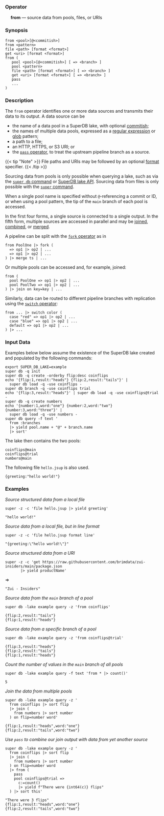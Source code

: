 ### Operator

&emsp; **from** &mdash; source data from pools, files, or URIs

### Synopsis

```
from <pool>[@<commitish>]
from <pattern>
file <path> [format <format>]
get <uri> [format <format>]
from (
   pool <pool>[@<commitish>] [ => <branch> ]
   pool <pattern>
   file <path> [format <format>] [ => <branch> ]
   get <uri> [format <format>] [ => <branch> ]
   pass
   ...
)
```
### Description

The `from` operator identifies one or more data sources and transmits
their data to its output.  A data source can be
* the name of a data pool in a SuperDB lake, with optional [commitish](../../commands/super-db.md#commitish);
* the names of multiple data pools, expressed as a [regular expression](../search-expressions.md#regular-expressions) or [glob](../search-expressions.md#globs) pattern;
* a path to a file;
* an HTTP, HTTPS, or S3 URI; or
* the [`pass` operator](pass.md), to treat the upstream pipeline branch as a source.

{{< tip "Note" >}}
File paths and URIs may be followed by an optional [format](../../commands/super.md#input-formats) specifier.
{{< /tip >}}

Sourcing data from pools is only possible when querying a lake, such as
via the [`super db` command](../../commands/super-db.md) or
[SuperDB lake API](../../lake/api.md). Sourcing data from files is only possible
with the [`super` command](../../commands/super.md).

When a single pool name is specified without `@`-referencing a commit or ID, or
when using a pool pattern, the tip of the `main` branch of each pool is
accessed.

In the first four forms, a single source is connected to a single output.
In the fifth form, multiple sources are accessed in parallel and may be
[joined](join.md), [combined](combine.md), or [merged](merge.md).

A pipeline can be split with the [`fork` operator](fork.md) as in
```
from PoolOne |> fork (
  => op1 |> op2 | ...
  => op1 |> op2 | ...
) |> merge ts | ...
```

Or multiple pools can be accessed and, for example, joined:
```
from (
  pool PoolOne => op1 |> op2 | ...
  pool PoolTwo => op1 |> op2 | ...
) |> join on key=key | ...
```

Similarly, data can be routed to different pipeline branches with replication
using the [`switch` operator](switch.md):
```
from ... |> switch color (
  case "red" => op1 |> op2 | ...
  case "blue" => op1 |> op2 | ...
  default => op1 |> op2 | ...
) |> ...
```

### Input Data

Examples below below assume the existence of the SuperDB lake created and populated
by the following commands:

```mdtest-command
export SUPER_DB_LAKE=example
super db -q init
super db -q create -orderby flip:desc coinflips
echo '{flip:1,result:"heads"} {flip:2,result:"tails"}' |
  super db load -q -use coinflips -
super db branch -q -use coinflips trial
echo '{flip:3,result:"heads"}' | super db load -q -use coinflips@trial -
super db -q create numbers
echo '{number:1,word:"one"} {number:2,word:"two"} {number:3,word:"three"}' |
  super db load -q -use numbers -
super db query -f text '
  from :branches
  |> yield pool.name + "@" + branch.name
  |> sort'
```

The lake then contains the two pools:

```mdtest-output
coinflips@main
coinflips@trial
numbers@main
```

The following file `hello.jsup` is also used.

```mdtest-input hello.jsup
{greeting:"hello world!"}
```

### Examples

_Source structured data from a local file_

```mdtest-command
super -z -c 'file hello.jsup |> yield greeting'
```

```mdtest-output
"hello world!"
```

_Source data from a local file, but in line format_
```mdtest-command
super -z -c 'file hello.jsup format line'
```

```mdtest-output
"{greeting:\"hello world!\"}"
```

_Source structured data from a URI_
```
super -z -c 'get https://raw.githubusercontent.com/brimdata/zui-insiders/main/package.json
       |> yield productName'
```
=>
```
"Zui - Insiders"
```

_Source data from the `main` branch of a pool_
```mdtest-command
super db -lake example query -z 'from coinflips'
```

```mdtest-output
{flip:2,result:"tails"}
{flip:1,result:"heads"}
```

_Source data from a specific branch of a pool_
```mdtest-command
super db -lake example query -z 'from coinflips@trial'
```

```mdtest-output
{flip:3,result:"heads"}
{flip:2,result:"tails"}
{flip:1,result:"heads"}
```

_Count the number of values in the `main` branch of all pools_
```mdtest-command
super db -lake example query -f text 'from * |> count()'
```

```mdtest-output
5
```
_Join the data from multiple pools_
```mdtest-command
super db -lake example query -z '
  from coinflips |> sort flip
  |> join (
    from numbers |> sort number
  ) on flip=number word'
```

```mdtest-output
{flip:1,result:"heads",word:"one"}
{flip:2,result:"tails",word:"two"}
```

_Use `pass` to combine our join output with data from yet another source_
```mdtest-command
super db -lake example query -z '
  from coinflips |> sort flip
  |> join (
    from numbers |> sort number
  ) on flip=number word
  |> from (
    pass
    pool coinflips@trial =>
      c:=count()
      |> yield f"There were {int64(c)} flips"
  ) |> sort this'
```

```mdtest-output
"There were 3 flips"
{flip:1,result:"heads",word:"one"}
{flip:2,result:"tails",word:"two"}
```
